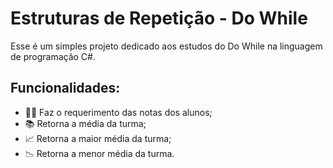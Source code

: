 # Estruturas de Repetição - Do While
Esse é um simples projeto dedicado aos estudos do Do While na linguagem de programação C#.

## Funcionalidades:
- 🧑‍🎓 Faz o requerimento das notas dos alunos;
- 📚 Retorna a média da turma;
- 📈 Retorna a maior média da turma;
- 📉 Retorna a menor média da turma.
